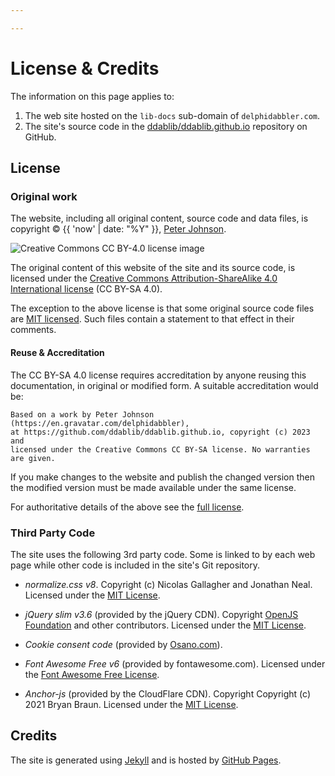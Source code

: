 ```yaml
---

---
```


# License & Credits

The information on this page applies to:

1. The web site hosted on the `lib-docs` sub-domain of `delphidabbler.com`.
2. The site's source code in the [ddablib/ddablib.github.io](https://github.com/ddablib/ddablib.github.io) repository on GitHub.

## License

### Original work

The website, including all original content, source code and data files, is copyright © {{ 'now' | date: "%Y" }}, [Peter Johnson](https://gravatar.com/delphidabbler).

![Creative Commons CC BY-4.0 license image](https://i.creativecommons.org/l/by-sa/4.0/88x31.png)

The original content of this website of the site and its source code, is licensed under the [Creative Commons Attribution-ShareAlike 4.0 International license](https://creativecommons.org/licenses/by-sa/4.0/) (CC BY-SA 4.0).

The exception to the above license is that some original source code files are [MIT licensed](https://opensource.org/license/mit/). Such files contain a statement to that effect in their comments.

#### Reuse & Accreditation

The CC BY-SA 4.0 license requires accreditation by anyone reusing this documentation, in original or modified form. A suitable accreditation would be:

```text
Based on a work by Peter Johnson (https://en.gravatar.com/delphidabbler),
at https://github.com/ddablib/ddablib.github.io, copyright (c) 2023 and
licensed under the Creative Commons CC BY-SA license. No warranties are given.
```

If you make changes to the website and publish the changed version then the modified version must be made available under the same license.

For authoritative details of the above see the [full license](https://creativecommons.org/licenses/by-sa/4.0/legalcode).

### Third Party Code

The site uses the following 3rd party code. Some is linked to by each web page while other code is included in the site's Git repository.

* *normalize.css v8*. Copyright (c) Nicolas Gallagher and Jonathan Neal. Licensed under the [MIT License](https://raw.githubusercontent.com/necolas/normalize.css/master/LICENSE.md).

* *jQuery slim v3.6* (provided by the jQuery CDN). Copyright [OpenJS Foundation](https://openjsf.org/) and other contributors. Licensed under the [MIT License](https://raw.githubusercontent.com/jquery/jquery/main/LICENSE.txt).

* *Cookie consent code* (provided by [Osano.com](https://www.osano.com/)).

* *Font Awesome Free v6* (provided by fontawesome.com). Licensed under the [Font Awesome Free License](https://fontawesome.com/license/free).

* *Anchor-js* (provided by the CloudFlare CDN). Copyright Copyright (c) 2021 Bryan Braun. Licensed under the [MIT License](https://raw.githubusercontent.com/bryanbraun/anchorjs/e953150d8e50ebc84f490eb11207845803239234/LICENSE).

## Credits

The site is generated using [Jekyll](https://jekyllrb.com/) and is hosted by [GitHub Pages](https://pages.github.com/).
